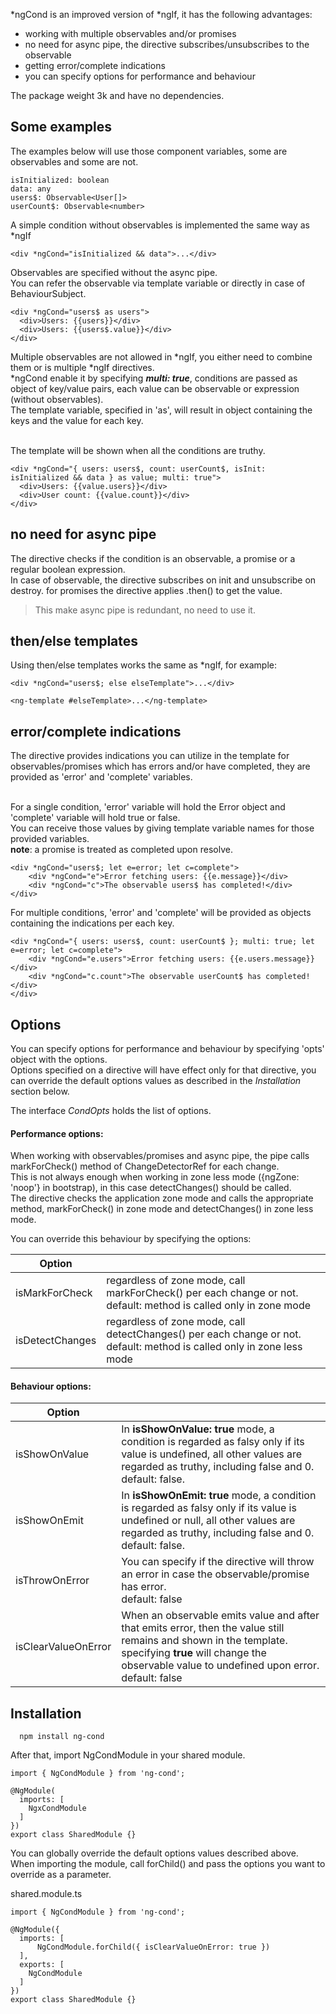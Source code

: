 *ngCond is an improved version of *ngIf, it has the following advantages:
* working with multiple observables and/or promises
* no need for async pipe, the directive subscribes/unsubscribes to the observable
* getting error/complete indications
* you can specify options for performance and behaviour
  
The package weight 3k and have no dependencies.

## Some examples

The examples below will use those component variables, some are observables and some are not.
```angular2html
isInitialized: boolean
data: any
users$: Observable<User[]>
userCount$: Observable<number>
```

A simple condition without observables is implemented the same way as *ngIf
```angular2html
<div *ngCond="isInitialized && data">...</div>
```

Observables are specified without the async pipe.<br/>
You can refer the observable via template variable or directly in case of BehaviourSubject.
```angular2html
<div *ngCond="users$ as users">
  <div>Users: {{users}}</div>
  <div>Users: {{users$.value}}</div>
</div>
```

Multiple observables are not allowed in *ngIf, you either need to combine them or is multiple *ngIf directives.<br/>
*ngCond enable it by specifying ***multi: true***, conditions are passed as object of key/value pairs, each value can 
be observable or expression (without observables).<br/>
The template variable, specified in 'as', will result in object containing the keys and the value for each key.<br/><br/>

The template will be shown when all the conditions are truthy.
```angular2html
<div *ngCond="{ users: users$, count: userCount$, isInit: isInitialized && data } as value; multi: true">
  <div>Users: {{value.users}}</div>
  <div>User count: {{value.count}}</div>
</div>
```

## no need for async pipe

The directive checks if the condition is an observable, a promise or a regular boolean expression.<br/>
In case of observable, the directive subscribes on init and unsubscribe on destroy. for promises the directive
applies .then() to get the value.<br/>
> This make async pipe is redundant, no need to use it.


## then/else templates

Using then/else templates works the same as *ngIf, for example:
```angular2html
<div *ngCond="users$; else elseTemplate">...</div>

<ng-template #elseTemplate>...</ng-template>
```

## error/complete indications

The directive provides indications you can utilize in the template for observables/promises which has errors and/or
have completed, they are provided as 'error' and 'complete' variables.<br/><br/>

For a single condition, 'error' variable will hold the Error object and 'complete' variable will hold true or false.<br/>
You can receive those values by giving template variable names for those provided variables.<br/>
**note**: a promise is treated as completed upon resolve.
```
<div *ngCond="users$; let e=error; let c=complete">
    <div *ngCond="e">Error fetching users: {{e.message}}</div>
    <div *ngCond="c">The observable users$ has completed!</div>
</div>
```

For multiple conditions, 'error' and 'complete' will be provided as objects containing the indications per each key.
```
<div *ngCond="{ users: users$, count: userCount$ }; multi: true; let e=error; let c=complete">
    <div *ngCond="e.users">Error fetching users: {{e.users.message}}</div>
    <div *ngCond="c.count">The observable userCount$ has completed!</div>
</div>
```


## Options

You can specify options for performance and behaviour by specifying 'opts' object with the options.<br/>
Options specified on a directive will have effect only for that directive, you can override the default options
values as described in the <em>Installation</em> section below. 

The interface <em>CondOpts</em> holds the list of options.<br/>


#### Performance options:

When working with observables/promises and async pipe, the pipe calls markForCheck() method of ChangeDetectorRef for each change.<br/>
This is not always enough when working in zone less mode ({ngZone: 'noop'} in bootstrap), in this case detectChanges() should be called.</br>
The directive checks the application zone mode and calls the appropriate method, markForCheck() in zone mode and detectChanges() in zone less mode.<br/>

You can override this behaviour by specifying the options:

| Option        |               | 
|------------- |:-------------|
| isMarkForCheck | regardless of zone mode, call markForCheck() per each change or not.<br/>default: method is called only in zone mode |
| isDetectChanges | regardless of zone mode, call detectChanges() per each change or not.<br/>default: method is called only in zone less mode |


#### Behaviour options:

| Option        |               | 
| ------------- |:-------------|
| isShowOnValue | In **isShowOnValue: true** mode, a condition is regarded as falsy only if its value is undefined, all other values are regarded as truthy, including false and 0.<br/>default: false. |
| isShowOnEmit  | In **isShowOnEmit: true** mode, a condition is regarded as falsy only if its value is undefined or null, all other values are regarded as truthy, including false and 0.<br/>default: false. |
| isThrowOnError | You can specify if the directive will throw an error in case the observable/promise has error.<br/>default: false |
| isClearValueOnError | When an observable emits value and after that emits error, then the value still remains and shown in the template.<br/> specifying **true** will change the observable value to undefined upon error.<br/>default: false |


## Installation

```angular2html
  npm install ng-cond
```

After that, import NgCondModule in your shared module.
```angular2html
import { NgCondModule } from 'ng-cond';

@NgModule(
  imports: [
    NgxCondModule
  ]
})
export class SharedModule {}
```

You can globally override the default options values described above.<br/>
When importing the module, call forChild() and pass the options you want to override as a parameter.

shared.module.ts
```angular2html
import { NgCondModule } from 'ng-cond';

@NgModule({
  imports: [
      NgCondModule.forChild({ isClearValueOnError: true })
  ],
  exports: [
    NgCondModule
  ]
})
export class SharedModule {}
```
